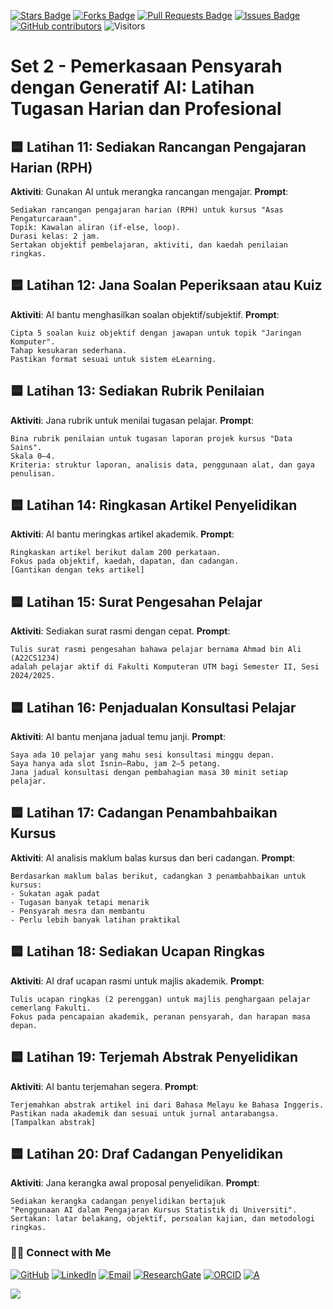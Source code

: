 <a href="https://github.com/drshahizan/short-course/stargazers"><img src="https://img.shields.io/github/stars/drshahizan/short-course" alt="Stars Badge"/></a>
<a href="https://github.com/drshahizan/short-course/network/members"><img src="https://img.shields.io/github/forks/drshahizan/short-course" alt="Forks Badge"/></a>
<a href="https://github.com/drshahizan/short-course/pulls"><img src="https://img.shields.io/github/issues-pr/drshahizan/short-course" alt="Pull Requests Badge"/></a>
<a href="https://github.com/drshahizan/short-course"><img src="https://img.shields.io/github/issues/drshahizan/short-course" alt="Issues Badge"/></a>
<a href="https://github.com/drshahizan/short-course/graphs/contributors"><img alt="GitHub contributors" src="https://img.shields.io/github/contributors/drshahizan/short-course?color=2b9348"></a>
![Visitors](https://api.visitorbadge.io/api/visitors?path=https%3A%2F%2Fgithub.com%2Fdrshahizan%2Fshort-course&labelColor=%23d9e3f0&countColor=%23697689&style=flat)

# Set 2 - Pemerkasaan Pensyarah dengan Generatif AI: Latihan Tugasan Harian dan Profesional

## 🟦 **Latihan 11: Sediakan Rancangan Pengajaran Harian (RPH)**

**Aktiviti**: Gunakan AI untuk merangka rancangan mengajar.
**Prompt**:

```
Sediakan rancangan pengajaran harian (RPH) untuk kursus "Asas Pengaturcaraan".
Topik: Kawalan aliran (if-else, loop).
Durasi kelas: 2 jam.
Sertakan objektif pembelajaran, aktiviti, dan kaedah penilaian ringkas.
```

## 🟦 **Latihan 12: Jana Soalan Peperiksaan atau Kuiz**

**Aktiviti**: AI bantu menghasilkan soalan objektif/subjektif.
**Prompt**:

```
Cipta 5 soalan kuiz objektif dengan jawapan untuk topik "Jaringan Komputer".
Tahap kesukaran sederhana.
Pastikan format sesuai untuk sistem eLearning.
```

## 🟦 **Latihan 13: Sediakan Rubrik Penilaian**

**Aktiviti**: Jana rubrik untuk menilai tugasan pelajar.
**Prompt**:

```
Bina rubrik penilaian untuk tugasan laporan projek kursus "Data Sains".
Skala 0–4.
Kriteria: struktur laporan, analisis data, penggunaan alat, dan gaya penulisan.
```

## 🟦 **Latihan 14: Ringkasan Artikel Penyelidikan**

**Aktiviti**: AI bantu meringkas artikel akademik.
**Prompt**:

```
Ringkaskan artikel berikut dalam 200 perkataan.
Fokus pada objektif, kaedah, dapatan, dan cadangan.
[Gantikan dengan teks artikel]
```

## 🟦 **Latihan 15: Surat Pengesahan Pelajar**

**Aktiviti**: Sediakan surat rasmi dengan cepat.
**Prompt**:

```
Tulis surat rasmi pengesahan bahawa pelajar bernama Ahmad bin Ali (A22CS1234)
adalah pelajar aktif di Fakulti Komputeran UTM bagi Semester II, Sesi 2024/2025.
```

## 🟦 **Latihan 16: Penjadualan Konsultasi Pelajar**

**Aktiviti**: AI bantu menjana jadual temu janji.
**Prompt**:

```
Saya ada 10 pelajar yang mahu sesi konsultasi minggu depan.
Saya hanya ada slot Isnin–Rabu, jam 2–5 petang.
Jana jadual konsultasi dengan pembahagian masa 30 minit setiap pelajar.
```

## 🟦 **Latihan 17: Cadangan Penambahbaikan Kursus**

**Aktiviti**: AI analisis maklum balas kursus dan beri cadangan.
**Prompt**:

```
Berdasarkan maklum balas berikut, cadangkan 3 penambahbaikan untuk kursus:
- Sukatan agak padat
- Tugasan banyak tetapi menarik
- Pensyarah mesra dan membantu
- Perlu lebih banyak latihan praktikal
```

## 🟦 **Latihan 18: Sediakan Ucapan Ringkas**

**Aktiviti**: AI draf ucapan rasmi untuk majlis akademik.
**Prompt**:

```
Tulis ucapan ringkas (2 perenggan) untuk majlis penghargaan pelajar cemerlang Fakulti.
Fokus pada pencapaian akademik, peranan pensyarah, dan harapan masa depan.
```

## 🟦 **Latihan 19: Terjemah Abstrak Penyelidikan**

**Aktiviti**: AI bantu terjemahan segera.
**Prompt**:

```
Terjemahkan abstrak artikel ini dari Bahasa Melayu ke Bahasa Inggeris.
Pastikan nada akademik dan sesuai untuk jurnal antarabangsa.
[Tampalkan abstrak]
```

## 🟦 **Latihan 20: Draf Cadangan Penyelidikan**

**Aktiviti**: Jana kerangka awal proposal penyelidikan.
**Prompt**:

```
Sediakan kerangka cadangan penyelidikan bertajuk
"Penggunaan AI dalam Pengajaran Kursus Statistik di Universiti".
Sertakan: latar belakang, objektif, persoalan kajian, dan metodologi ringkas.
```

### 🙌🏻 Connect with Me
<p align="left">
    <a href="https://github.com/drshahizan" target="_blank"><img alt="GitHub" src="https://img.shields.io/badge/-@drshahizan-181717?style=flat-square&logo=GitHub&logoColor=white"></a>
    <a href="https://www.linkedin.com/in/drshahizan" target="_blank"><img alt="LinkedIn" src="https://img.shields.io/badge/-drshahizan-blue?style=flat-square&logo=Linkedin&logoColor=white&link=https://www.linkedin.com/in/drshahizan/"></a>
    <a href="mailto:shahizan@utm.my" target="_blank"><img alt="Email" src="https://img.shields.io/badge/-shahizan@utm.my-c14438?style=flat-square&logo=Gmail&logoColor=white&link=mailto:shahizan@utm.my.com"></a>
    <a href="https://www.researchgate.net/profile/Mohd-Othman-28" target="_blank"><img alt="ResearchGate" src="https://img.shields.io/badge/-ResearchGate-00CCBB?style=flat-square&logo=ResearchGate&logoColor=white"></a>
    <a href="https://orcid.org/0000-0003-4261-1873" target="_blank"><img alt="ORCID" src="https://img.shields.io/badge/-ORCID-A6CE39?style=flat-square&logo=ORCID&logoColor=white"></a> 
 <a href="https://visitorbadge.io/status?path=https%3A%2F%2Fgithub.com%2Fdrshahizan" target="_blank"><img alt="A" src="https://api.visitorbadge.io/api/visitors?path=https%3A%2F%2Fgithub.com%2Fdrshahizan&labelColor=%23697689&countColor=%23555555&style=plastic"></a>
 
![](https://hit.yhype.me/github/profile?user_id=81284918)
</p>
